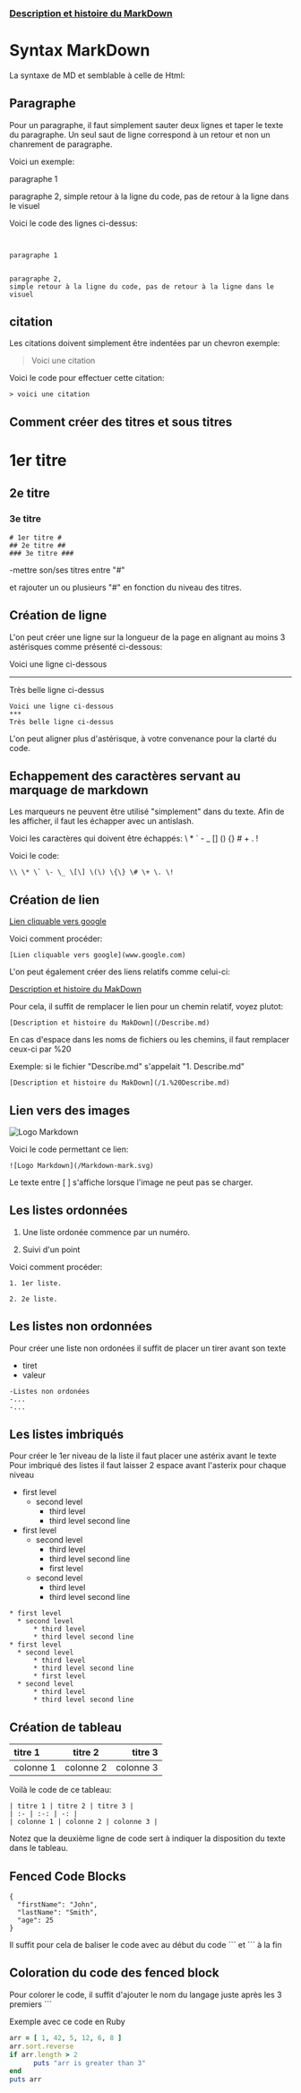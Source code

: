 ### [Description et histoire du MarkDown](/Describe.md) ###

# Syntax MarkDown #
La syntaxe de MD et semblable à celle de Html:



## Paragraphe ##
Pour un paragraphe, il faut simplement sauter deux lignes et taper le texte du paragraphe. Un seul saut de ligne correspond à un retour et non un chanrement de paragraphe.


Voici un exemple:


paragraphe 1


paragraphe 2,
simple retour à la ligne du code, pas de retour à la ligne dans le visuel


Voici le code des lignes ci-dessus: 
```


paragraphe 1


paragraphe 2,
simple retour à la ligne du code, pas de retour à la ligne dans le visuel
```

## citation ##

Les citations doivent simplement être indentées par un chevron
exemple:

> Voici une citation

Voici le code pour effectuer cette citation:

```
> voici une citation
```

## Comment créer des titres et sous titres ##

# 1er titre #
## 2e titre ##
### 3e titre ###


```
# 1er titre #
## 2e titre ##
### 3e titre ###
```
-mettre son/ses titres entre "#"

   et rajouter un ou plusieurs "#" en fonction du niveau des titres.

## Création de ligne ##

L'on peut créer une ligne sur la longueur de la page en alignant au moins 3 astérisques comme présenté ci-dessous:

Voici une ligne ci-dessous
***
Très belle ligne ci-dessus

```
Voici une ligne ci-dessous
***
Très belle ligne ci-dessus
```

L'on peut aligner plus d'astérisque, à votre convenance pour la clarté du code.

## Echappement des caractères servant au marquage de markdown ##

Les marqueurs ne peuvent être utilisé "simplement" dans du texte.
Afin de les afficher, il faut les échapper avec un antislash.

Voici les caractères qui doivent être échappés:
\\ \* \` \- \_ \[\] \(\) \{\} \# \+ \. \!

Voici le code:
```
\\ \* \` \- \_ \[\] \(\) \{\} \# \+ \. \!
```

## Création de lien ##

[Lien cliquable vers google](www.google.com)

Voici comment procéder:
```
[Lien cliquable vers google](www.google.com)
```
L'on peut également créer des liens relatifs comme celui-ci:

[Description et histoire du MakDown](/Describe.md)

Pour cela, il suffit de remplacer le lien pour un chemin relatif, voyez plutot:

```
[Description et histoire du MakDown](/Describe.md)
```

En cas d'espace dans les noms de fichiers ou les chemins, il faut remplacer ceux-ci par %20

Exemple: si le fichier "Describe.md" s'appelait "1. Describe.md"
```
[Description et histoire du MakDown](/1.%20Describe.md)
```

## Lien vers des images ##

![Logo Markdown](/Markdown-mark.svg)

Voici le code permettant ce lien:

```
![Logo Markdown](/Markdown-mark.svg)
```
Le texte entre \[  \] s'affiche lorsque l'image ne peut pas se charger.


## Les listes ordonnées ##

1. Une liste ordonée commence par un numéro.

2. Suivi d'un point

Voici comment procéder:
```
1. 1er liste.

2. 2e liste.

```
## Les listes non ordonnées ##

Pour créer une liste non ordonées il suffit de placer un tirer avant son texte
- tiret
- valeur
```
-Listes non ordonées
-...
-...
```
## Les listes imbriqués ##
Pour créer le 1er niveau de la liste il faut placer une astérix avant le texte
Pour imbriqué des listes il faut laisser 2 espace avant l'asterix  pour chaque niveau

* first level
  * second level
      * third level
      * third level second line
* first level
  * second level
      * third level
      * third level second line
      * first level
  * second level
      * third level
      * third level second line

```
* first level
  * second level
      * third level
      * third level second line
* first level
  * second level
      * third level
      * third level second line
      * first level
  * second level
      * third level
      * third level second line
```

## Création de tableau ##

| titre 1 | titre 2 | titre 3 |
| :- | :-: | -: |
| colonne 1 | colonne 2 | colonne 3 |

Voilà le code de ce tableau:
```
| titre 1 | titre 2 | titre 3 |
| :- | :-: | -: |
| colonne 1 | colonne 2 | colonne 3 |
```

Notez que la deuxième ligne de code sert à indiquer la disposition du texte dans le tableau.

## Fenced Code Blocks ##

```
{
  "firstName": "John",
  "lastName": "Smith",
  "age": 25
}
```

Il suffit pour cela de baliser le code avec au début du code \``` et \``` à la fin

## Coloration du code des fenced block ##

Pour colorer le code, il suffit d'ajouter le nom du langage juste après les 3 premiers ```

Exemple avec ce code en Ruby
```ruby
arr = [ 1, 42, 5, 12, 6, 8 ]
arr.sort.reverse
if arr.length > 2
      puts "arr is greater than 3"
end
puts arr
```
